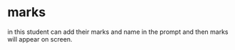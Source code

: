 # marks
in this student can add their marks and name in the prompt and then marks will appear on screen.
